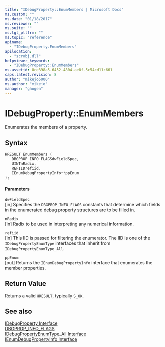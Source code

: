 ```yaml
---
title: "IDebugProperty::EnumMembers | Microsoft Docs"
ms.custom: ""
ms.date: "01/18/2017"
ms.reviewer: ""
ms.suite: ""
ms.tgt_pltfrm: ""
ms.topic: "reference"
apiname: 
  - "IDebugProperty.EnumMembers"
apilocation: 
  - "scrobj.dll"
helpviewer_keywords: 
  - "IDebugProperty::EnumMembers"
ms.assetid: 8ce398a5-6452-4804-ae8f-5c54cd11c661
caps.latest.revision: 8
author: "mikejo5000"
ms.author: "mikejo"
manager: "ghogen"
---
```

# IDebugProperty::EnumMembers
Enumerates the members of a property.  
  
## Syntax  
  
```cpp
HRESULT EnumMembers (  
   DBGPROP_INFO_FLAGSdwFieldSpec,  
   UINTnRadix,  
   REFIIDrefiid,  
   IEnumDebugPropertyInfo**ppEnum  
);  
```  
  
#### Parameters  
 `dwFieldSpec`  
 [in] Specifies the `DBGPROP_INFO_FLAGS` constants that determine which fields in the enumerated debug property structures are to be filled in.  
  
 `nRadix`  
 [in] Radix to be used in interpreting any numerical information.  
  
 `refiid`  
 [in] This IID is passed for filtering the enumerator. The IID is one of the `IDebugPropertyEnumType` interfaces that inherit from `IDebugPropertyEnumType_All`.  
  
 `ppEnum`  
 [out] Returns the `IEnumDebugPropertyInfo` interface that enumerates the member properties.  
  
## Return Value  
 Returns a valid `HRESULT`, typically `S_OK`.  
  
## See also  
 [IDebugProperty Interface](../../winscript/reference/idebugproperty-interface.md)   
 [DBGPROP_INFO_FLAGS](../../winscript/reference/dbgprop-info-flags.md)   
 [IDebugPropertyEnumType_All Interface](../../winscript/reference/idebugpropertyenumtype-all-interface.md)   
 [IEnumDebugPropertyInfo Interface](../../winscript/reference/ienumdebugpropertyinfo-interface.md)